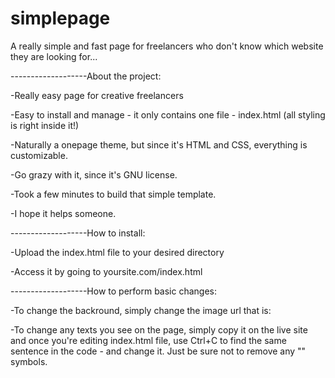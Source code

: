 # simplepage
A really simple and fast page for freelancers who don't know which website they are looking for...


-------------------About the project:

-Really easy page for creative freelancers

-Easy to install and manage - it only contains one file - index.html (all styling is right inside it!)

-Naturally a onepage theme, but since it's HTML and CSS, everything is customizable.

-Go grazy with it, since it's GNU license.

-Took a few minutes to build that simple template.

-I hope it helps someone.


-------------------How to install:

-Upload the index.html file to your desired directory

-Access it by going to yoursite.com/index.html


-------------------How to perform basic changes:

-To change the backround, simply change the image url that is: <body background="RIGHT HERE!!!">

-To change any texts you see on the page, simply copy it on the live site and once you're editing index.html file, use Ctrl+C to find the same sentence in the code - and change it. Just be sure not to remove any "" symbols. 
